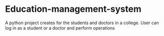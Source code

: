 # Education-management-system
A python  project creates for the students and doctors in a college. User can log in as a student or a doctor and perform operations 
